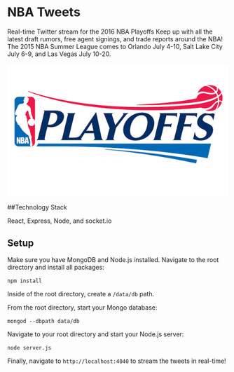 # NBA Tweets
Real-time Twitter stream for the 2016 NBA Playoffs
Keep up with all the latest draft rumors, free agent signings, and trade reports around the NBA! 
The 2015 NBA Summer League comes to Orlando July 4-10, Salt Lake City July 6-9, and Las Vegas July 10-20.

![Alt url](./public/img/nbaplayoffs2.jpg)



##Technology Stack

React, Express, Node, and socket.io

## Setup

Make sure you have MongoDB and Node.js installed. Navigate to the root directory and install all packages:

```
npm install
```

Inside of the root directory, create a `/data/db` path.

From the root directory, start your Mongo database:

```
mongod --dbpath data/db
```

Navigate to your root directory and start your Node.js server:

```
node server.js
```

Finally, navigate to `http://localhost:4040` to stream the tweets in real-time!
